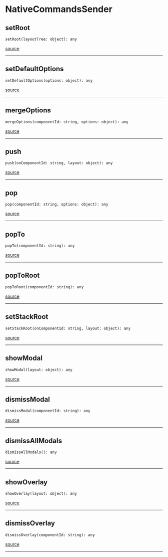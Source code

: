 # NativeCommandsSender

## setRoot

`setRoot(layoutTree: object): any`

[source](https://github.com/wix/react-native-navigation/blob/v2/lib/src/adapters/NativeCommandsSender.ts#L9)

---

## setDefaultOptions

`setDefaultOptions(options: object): any`

[source](https://github.com/wix/react-native-navigation/blob/v2/lib/src/adapters/NativeCommandsSender.ts#L13)

---

## mergeOptions

`mergeOptions(componentId: string, options: object): any`

[source](https://github.com/wix/react-native-navigation/blob/v2/lib/src/adapters/NativeCommandsSender.ts#L17)

---

## push

`push(onComponentId: string, layout: object): any`

[source](https://github.com/wix/react-native-navigation/blob/v2/lib/src/adapters/NativeCommandsSender.ts#L21)

---

## pop

`pop(componentId: string, options: object): any`

[source](https://github.com/wix/react-native-navigation/blob/v2/lib/src/adapters/NativeCommandsSender.ts#L25)

---

## popTo

`popTo(componentId: string): any`

[source](https://github.com/wix/react-native-navigation/blob/v2/lib/src/adapters/NativeCommandsSender.ts#L29)

---

## popToRoot

`popToRoot(componentId: string): any`

[source](https://github.com/wix/react-native-navigation/blob/v2/lib/src/adapters/NativeCommandsSender.ts#L33)

---

## setStackRoot

`setStackRoot(onComponentId: string, layout: object): any`

[source](https://github.com/wix/react-native-navigation/blob/v2/lib/src/adapters/NativeCommandsSender.ts#L37)

---

## showModal

`showModal(layout: object): any`

[source](https://github.com/wix/react-native-navigation/blob/v2/lib/src/adapters/NativeCommandsSender.ts#L41)

---

## dismissModal

`dismissModal(componentId: string): any`

[source](https://github.com/wix/react-native-navigation/blob/v2/lib/src/adapters/NativeCommandsSender.ts#L45)

---

## dismissAllModals

`dismissAllModals(): any`

[source](https://github.com/wix/react-native-navigation/blob/v2/lib/src/adapters/NativeCommandsSender.ts#L49)

---

## showOverlay

`showOverlay(layout: object): any`

[source](https://github.com/wix/react-native-navigation/blob/v2/lib/src/adapters/NativeCommandsSender.ts#L53)

---

## dismissOverlay

`dismissOverlay(componentId: string): any`

[source](https://github.com/wix/react-native-navigation/blob/v2/lib/src/adapters/NativeCommandsSender.ts#L57)

---


